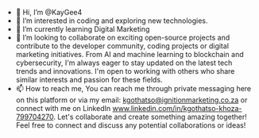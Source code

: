 - 👋 Hi, I’m @KayGee4
- 👀 I’m interested in coding and exploring new technologies.
- 🌱 I’m currently learning Digital Marketing
- 💞️ I’m looking to collaborate on exciting open-source projects and contribute to the developer community, coding projects or digital marketing initiatives. From AI and machine learning to blockchain and cybersecurity, I'm always eager to stay updated on the latest tech trends and innovations. I'm open to working with others who share similar interests and passion for these fields.
- 📫 How to reach me, You can reach me through private messaging here on this platform or via my email: kgothatso@ignitionmarketing.co.za or connect with me on LinkedIn www.linkedin.com/in/kgothatso-khoza-799704270. Let's collaborate and create something amazing together! Feel free to connect and discuss any potential collaborations or ideas!

<!---
KayGee4/KayGee4 is a ✨ special ✨ repository because its `README.md` (this file) appears on your GitHub profile.
You can click the Preview link to take a look at your changes.
--->
